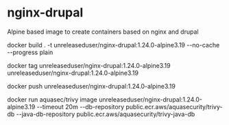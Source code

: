 # nginx-drupal

Alpine based image to create containers based on nginx and drupal

docker build . -t unreleaseduser/nginx-drupal:1.24.0-alpine3.19 --no-cache --progress plain

docker tag unreleaseduser/nginx-drupal:1.24.0-alpine3.19 unreleaseduser/nginx-drupal:1.24.0-alpine3.19

docker push unreleaseduser/nginx-drupal:1.24.0-alpine3.19

docker run aquasec/trivy image unreleaseduser/nginx-drupal:1.24.0-alpine3.19 --timeout 20m --db-repository public.ecr.aws/aquasecurity/trivy-db --java-db-repository public.ecr.aws/aquasecurity/trivy-java-db
